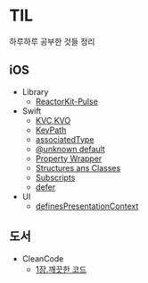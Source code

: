 # TIL
하루하루 공부한 것들 정리

## iOS
* Library
  * [ReactorKit-Pulse](./iOS/Library/ReactorKit-Pulse.md)
* Swift
    * [KVC,KVO](./iOS/Swift/KVC,KVO.md)
    * [KeyPath](iOS/Swift/KeyPath.md)
    * [associatedType](./iOS/Swift/associatedType.md)
    * [@unknown default](./iOS/Swift/@unknown%20default.md)
    * [Property Wrapper](./iOS/Swift/Property%20Wrapper.md)
    * [Structures ans Classes](./iOS/Swift/Structures%20and%20Classes.md)
    * [Subscripts](./iOS/Swift/Subscripts.md)
    * [defer](./Swift/defer.md)
* UI
    * [definesPresentationContext](./iOS/UI/definesPresentationContext.md)
## 도서
* CleanCode
    * [1장.깨끗한 코드](./도서/CleanCode/1장.깨끗한%20코드.md)